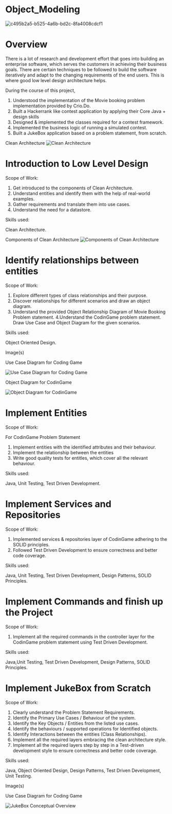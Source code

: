 # Object_Modeling

![c495b2a5-b525-4a6b-bd2c-8fa4008cdcf1](https://user-images.githubusercontent.com/55679683/202839791-8e91ff54-2e45-4a3b-9a41-0636a4fab25b.png)


# Overview

There is a lot of research and development effort that goes into building an enterprise software, which serves the customers in achieving their business goals. There are certain techniques to be followed to build the software iteratively and adapt to the changing requirements of the end users. This is where good low level design architecture helps. 

During the course of this project,

1. Understood the implementation of the Movie booking problem implementation provided by Crio.Do.
2. Built a Hackerrank like contest application by applying their Core Java + design skills
3. Designed & implemented the classes required for a contest framework.
4. Implemented the business logic of running a simulated contest.
5. Built a JukeBox application based on a problem statement, from scratch.

Clean Architecture
![Clean Architecture](https://user-images.githubusercontent.com/55679683/202706933-6cbe3164-c8f4-46e7-bc9c-be868c44c0ff.png)

# Introduction to Low Level Design

 Scope of Work:

1. Get introduced to the components of Clean Architecture.
2. Understand entities and identify them with the help of real-world examples.
3. Gather requirements and translate them into use cases.
4. Understand the need for a datastore.

Skills used:

Clean Architecture.

Components of Clean Architecture
![Components of Clean Architecture](https://user-images.githubusercontent.com/55679683/202707759-f6268ba4-e9ef-4360-aed7-e50f2bf42167.png)

# Identify relationships between entities

Scope of Work:

1. Explore different types of class relationships and their purpose.
2. Discover relationships for different scenarios and draw an object diagram.
3. Understand the provided Object Relationship Diagram of Movie Booking Problem statement.
4.Understand the CodinGame problem statement. Draw Use Case and Object Diagram for the given scenarios.

Skills used:

Object Oriented Design.

Image(s) 

Use Case Diagram for Coding Game

![Use Case Diagram for Coding Game](https://user-images.githubusercontent.com/55679683/202709516-cc97d4f7-1eac-4f47-b504-e35f34eef747.png)

Object Diagram for CodinGame

![Object Diagram for CodinGame](https://user-images.githubusercontent.com/55679683/202709674-8c11bccc-3450-4a0b-b671-e0dc36b559b3.png)

# Implement Entities

Scope of Work:

For CodinGame Problem Statement

1. Implement entities with the identified attributes and their behaviour.
2. Implement the relationship between the entities
3. Write good quality tests for entitles, which cover all the relevant behaviour.

Skills used:

Java, Unit Testing, Test Driven Development.

# Implement Services and Repositories

Scope of Work:

1. Implemented services & repositories layer of CodinGame adhering to the SOLID principles.
2. Followed Test Driven Development to ensure correctness and better code coverage.

Skills used:

Java, Unit Testing, Test Driven Development, Design Patterns, SOLID Principles.

# Implement Commands and finish up the Project

Scope of Work:

1. Implement all the required commands in the controller layer for the CodinGame problem statement using Test Driven Development.

Skills used:

Java,Unit Testing, Test Driven Development, Design Patterns, SOLID Principles.

# Implement JukeBox from Scratch

Scope of Work:

1. Clearly understand the Problem Statement Requirements.
2. Identify the Primary Use Cases / Behaviour of the system.
3. Identify the Key Objects / Entities from the listed use cases.
4. Identify the behaviours / supported operations for Identified objects.
5. Identify Interactions between the entities (Class Relationships).
6. Implement all the required layers embracing the clean architecture style.
7. Implement all the required layers step by step in a Test-driven development style to ensure correctness and better code coverage.

Skills used:

Java, Object Oriented Design, Design Patterns, Test Driven Development, Unit Testing.

Image(s)

Use Case Diagram for Coding Game

![JukeBox Conceptual Overview](https://user-images.githubusercontent.com/55679683/202711048-5361a8b7-005b-4606-90f6-6ef6dff55599.png)

